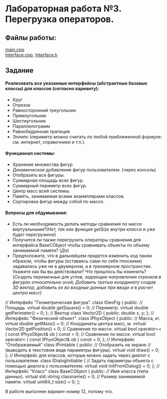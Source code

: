 # Лабораторная работа №3. Перегрузка операторов.
## Файлы работы:
[main.cpp](https://github.com/nazzrrg/Programming-in-Cpp-Language-II/blob/master/Programming%20in%20C%2B%2B/lab4/main.cpp)<br>[Interface.cpp](https://github.com/nazzrrg/Programming-in-Cpp-Language-II/blob/master/Programming%20in%20C%2B%2B/lab4/Interface.cpp), [Interface.h](https://github.com/nazzrrg/Programming-in-Cpp-Language-II/blob/master/Programming%20in%20C%2B%2B/lab4/Interface.h)
## Задание

#### Реализовать все указанные интерфейсы (абстрактные базовые классы) для классов (согласно варианту):
- Круг
- Отрезок
- Равносторонний треугольник
- Прямоугольник
- Шестиугольник
- Параллелограмм
- Равнобедренная трапеция
- Эллипс (периметр можно считать по любой приближенной формуле: см. интернет, справочники и т.п.).
#### Функционал системы:
- Хранение множества фигур
- Динамическое добавление фигур пользователем. (через консоль)
- Отобразить все фигуры.
- Суммарная площадь всех фигур.
- Суммарный периметр всех фигур.
- Центр масс всей системы.
- Память, занимаемая всеми экземплярами классов.
- Сортировка фигур между собой по массе.
#### Вопросы для обдумывания:
- Есть ли необходимость делать методы сравнения по массе виртуальными?(*Нет, так как функция getSize внутри класса и уже будет перегружена*)
- Получится ли также перегрузить операторы сравнения для интерфейса BaseCObject чтобы сравнивать объекты по объему занимаемой памяти? (*Да*)
- Предположите, что в дальнейшем придется изменить код таким образом, чтобы фигуры (оставаясь сами по себе плоскими) задавались уже не в двумерном, а в трехмерном пространстве. Укажите как бы вы действовали? Что пришлось бы изменить? (*Создать переменные для углов, задающие направления отрезков в фигурах относительно осей; Добавить третью координату создав 3D вектор, добавить ее во входные данные при вводе и в расчет центра масс*)

// Интерфейс "Геометрическая фигура".
class IGeoFig {
public:
// Площадь.
virtual double getSquare() = 0;
// Периметр.
virtual double getPerimeter() = 0;
};
// Вектор
class Vector2D {
public:
double x, y;
};
// Интерфейс "Физический объект".
class IPhysObject {
public:
// Масса, кг.
virtual double getMass() = 0;
// Координаты центра масс, м.
virtual Vector2D getPosition() = 0;
// Сравнение по массе.
virtual bool operator== ( const IPhysObject& ob ) const = 0;
// Сравнение по массе.
virtual bool operator< ( const IPhysObject& ob ) const = 0;
};
// Интерфейс "Отображаемый"
class IPrintable {
public:
// Отобразить на экране
// (выводить в текстовом виде параметры фигуры).
virtual void draw() = 0;
};
// Интерфейс для классов, которые можно задать через диалог с пользователем.
class IDialogInitiable {
// Задать параметры объекта с помощью диалога с пользователем.
virtual void initFromDialog() = 0;
};
// Интерфейс "Класс"
class BaseCObject {
public:
// Имя класса (типа данных).
virtual std::string classname() = 0;
// Размер занимаемой памяти.
virtual uint64_t size() = 0;
};

В работе выполнен вариант номер 12, потому что. 
